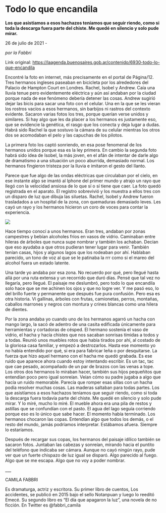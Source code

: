 # Todo lo que encandila

**Los que asistíamos a esos hachazos teníamos que seguir riendo, como si toda la descarga fuera parte del chiste. Me quedé en silencio y solo pude mirar.**

26 de julio de 2021 - 

_por la Fabbri_

Link original: https://laagenda.buenosaires.gob.ar/contenido/6930-todo-lo-que-encandila



Encontré la foto en internet, más precisamente en el portal de Página/12. Tres hermanos ingleses paseaban en bicicleta por los alrededores del Palacio de Hampton Court en Londres. Rachel, Isobel y Andrew. Caía una lluvia tenue pero evidentemente eléctrica y aún así andaban por la ciudad porque nada de ese fenómeno debería detener las cosas. Andrew sugirió dejar las bicis para sacar una foto con el celular. Una en la que se les vieran los rostros vacíos a esos hermanos, sin barbijos ni rastros del contexto evidente. Sacaron varias fotos los tres, porque querían verse unidos y similares. Si hay algo que les da placer a los hermanos es justamente eso, que se evidencie la genética, el rasgo que los conecta y deja lugar a dudas. Habrá sido Rachel la que sostuvo la cámara de su celular mientras los otros dos se acomodaban el pelo y las capuchas de los pilotos.




La primera foto los captó sonriendo, en esa pose fenomenal de los hermanos unidos porque esa es la ley primera. En cambio la segunda foto habrá sido idea de Isobel, la más joven, en el afán de intentar de darle algo de dramatismo a una situación un poco aburrida, demasiado normal. Los hermanos fingieron tristeza por la lluvia e imitaron el gesto del llanto.




Parece que fue algo de las ondas eléctricas que circulaban por el cielo, en ese instante algo se imantó al Iphone del primer mundo y atrajo un rayo que llegó con la velocidad ansiosa de lo que sí o sí tiene que caer. La foto quedó registrada en el aparato. El registro sobrevivió y los muestra a ellos tres con un disparo de luz que dibuja las siluetas. Rachel, Isobel y Andrew fueron trasladados a un hospital de la zona, con quemaduras demasiado leves. Les cayó un rayo y los hermanos hicieron un coro de voces para contar la experiencia.




![](https://cdn.feater.me/files/images/69281/c4fce445-51da-45dd-b36d-da8c14e60619.jpeg)




Hace tiempo conocí a unos hermanos. Eran tres, andaban por zonas campestres y bebían alcoholes fríos en vasos de vidrio. Caminaban entre hileras de árboles que nunca supe nombrar y también los achaban. Decían que eso ayudaba a que otros pudieran tener lugar para venir. También tenían casas, hijos y algunos lagos que los rodeaban por ahí. Hablaban parecido, un tono de voz al que se le patinaba la rrr como si el mareo del alcohol fuera un estado latente.




Una tarde yo andaba por esa zona. No recuerdo por qué, pero llegué hasta allá por una ruta extensa y un recorrido que duró días. Pensé que tal vez no llegaría, pero llegué. El paisaje me deslumbró, pero todo lo que encandila solo hace que se me achinen los ojos y que no logre ver. Y me pasó eso, lo del brillo fuerte y permanente que después fue pura confusión. Pero esa es otra historia. Vi gallinas, árboles con frutas, camionetas, perros, montañas, caballos marrones y negros con montura y crines blancas como una hilera de dientes.




Por la zona andaba yo cuando uno de los hermanos agarró un hacha con mango largo, la sacó de adentro de una casita edificada únicamente para herramientas y cortadoras de césped. El hermano sostenía el vaso de vidrio, el hacha y hacía chistes que nos sacaban sonrisas tímidas a todos y a todas. Reunió unos muebles rotos que había tirados por ahí, al costado de la gloriosa casa familiar, y empezó a destrozarlos. Hasta ese momento yo no había entendido por qué, si era para fabricar leña o por desquitarse. La fuerza que hizo aquel hermano con el hacha me quedó grabada. Es ese ruido que aparece ahora cuando estoy intentando escribir. Es un tac, tac que cae pesado, acompañado de un par de brazos con las venas a tope. Los otros dos hermanos lo miraban hacer, también sus hijos pequeñitos que entendían poco pero igual sonreían. Veían cómo su padre jugaba a algo que hacía un ruido memorable. Parecía que romper esas sillas con un hacha podía resolver muchas cosas. Las maderas saltaban para todas partes. Los que asistíamos a esos hachazos teníamos que seguir riendo, como si toda la descarga fuera todavía parte del chiste. Me quedé en silencio y solo pude mirar. Y lo miré, mucho lo miré. El mueble ahora era una pila de restos y astillas que se confundían con el pasto. El agua del lago seguía corriendo porque eso es lo único que sabe hacer. El momento había terminado. Los hermanos chocaron las copas. Entendían algo que todos los demás, o el resto del mundo, jamás podríamos interpretar. Estábamos afuera. Siempre lo estaríamos.




Después de recargar sus copas, los hermanos del paisaje idílico también se sacaron fotos. Juntaban las cabezas y sonreían, mirando hacia el puntito del teléfono que indicaba ser cámara. Aunque no cayó ningún rayo, pude ver que un fuerte chispazo de luz igual se disparó. Algo parecido al fuego. Algo que se me escapa. Algo que no voy a poder nombrar.




\_\_\_




CAMILA FABBRI




Es dramaturga, actriz y escritora. Su primer libro de cuentos, Los accidentes, se publicó en 2015 bajo el sello Notanpuan y luego lo reeditó Emecé. Su segundo libro es “El día que apagaron la luz”, una novela de no ficción. En Twitter es @fabbri\_camila




